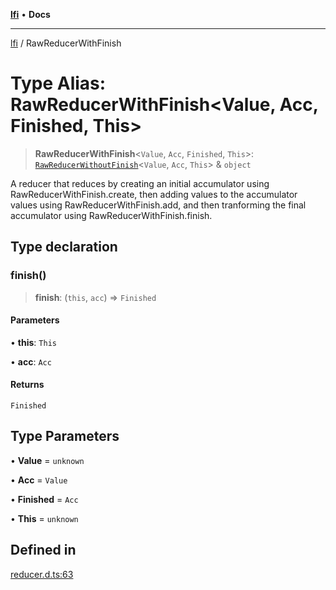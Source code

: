 [**lfi**](../readme.md) • **Docs**

---

[lfi](../globals.md) / RawReducerWithFinish

# Type Alias: RawReducerWithFinish\<Value, Acc, Finished, This\>

> **RawReducerWithFinish**\<`Value`, `Acc`, `Finished`, `This`\>:
> [`RawReducerWithoutFinish`](RawReducerWithoutFinish.md)\<`Value`, `Acc`,
> `This`\> & `object`

A reducer that reduces by creating an initial accumulator using
RawReducerWithFinish.create, then adding values to the accumulator values using
RawReducerWithFinish.add, and then tranforming the final accumulator using
RawReducerWithFinish.finish.

## Type declaration

### finish()

> **finish**: (`this`, `acc`) => `Finished`

#### Parameters

• **this**: `This`

• **acc**: `Acc`

#### Returns

`Finished`

## Type Parameters

• **Value** = `unknown`

• **Acc** = `Value`

• **Finished** = `Acc`

• **This** = `unknown`

## Defined in

[reducer.d.ts:63](https://github.com/TomerAberbach/lfi/blob/c9ef1bf4d1040d7f49c52b70b358c019e55f524d/src/operations/reducer.d.ts#L63)
